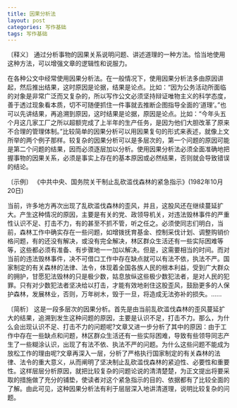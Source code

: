 ```yaml
---
title: 因果分析法
layout: post
categories: 写作基础
tags: 写作基础
---
```


〔释义〕 通过分析事物的因果关系说明问题、讲述道理的一种方法。恰当地使用这种方法，可以增强文章的逻辑性和说服力。


在各种公文中经常使用因果分析法。在一般情况下，使用因果分析法多由原因讲起，然后推出结果，这时原因是论据，结果是论点。比如：“因为公务活动所面临的对象是非常广泛而又复杂的，所以写作公文必须坚持辩证唯物主义的科学态度，善于透过现象看本质，切不可随便抓住一件事就去推断企图指导全面的‘道理’。”也可以先讲结果，再追溯到原因，这时结果是论据，原因是论点。比如：“今年头五个月这几家工厂之所以超额完成了上半年的生产任务，是因为他们大胆改革了原来不合理的管理体制。”比较简单的因果分析可以用因果复句的形式来表述，就像上文所举的两个例子那样。较复杂的因果分析可以是多层次的，第一个问题的原因可能是第二个问题的结果，因而必须逐层加以分析。使用因果分析法必须全面准确地把握事物的因果关系，必须是事实上存在的基本原因或必然结果，否则就会导致错误的结论。


〔示例〕 《中共中央、国务院关干制止乱砍滥伐森林的紧急指示》(1982年10月20日)


当前，许多地方再次出现了乱砍滥伐森林的歪风，并且，这股风还在继续蔓延扩大。产生这种情况的原因，主要是有关的党、政领导机关，对违法毁林事件的严重性认识不足、打击不力，有的甚至不抓不管，听之任之。必须使同志们明白，当前，森林工作中确实存在一些问题，如增拨抚育基金、控制采伐计划、调整购销价格问题，有的还没有解决，或没有完全解决，林区群众生活还有一些实际困难等等，这些都必须有准备、有步骤地一一加以解决。但是，这需要相当的时间。而对当前的违法毁林事件，决不可借口工作中存在缺点就可以有法不依，执法不严。国家制定的有关森林的法律、法令，体现着全国各族人民的根本利益，受到广大群众的拥护，甘愿犯法毁林的只是极少数，姑息放纵这些极少数犯法者，是对人民的犯罪。只有对少数犯法者坚决给以打击，才能有效地剎住这股歪风，鼓励更多的人保护森林，发展林业，否则，万年树木，毁于一旦，将造成无法弥补的损失。……


〔简析〕 这是一段多层次的因果分析。首先是由当前乱砍滥伐森林的歪风蔓延扩大的结果，追溯到发生这种问题的原因，主要是认识不足，打击不力。那么，为什么会出现认识不足、打击不力的问题呢?文章又进一步分析了其中的原因：由于工作中存在一些缺点和问题，林区群众生活还有一些实际困难，导致有些领导同志产生了一些糊涂认识，出现了有法不依、执法不严的问题。为什么这些问题不能成为放松工作的理由呢?文章再深入一层，分析了严格执行国家制定的有关森林的法律、法令的重大意义，从而阐明了坚决制止乱砍滥伐森林的紧迫性、必要性和重要性。这样层层分析原因，就把比较复杂的问题论说的清清楚楚，为正文提出将要采取的措施做了充分的铺垫，使读者对这个紧急指示的目的、依据都有了比较全面的了解。由此可见，这种因果分析法有利于层层深入地讲清道理，说明比较复杂的问题。 